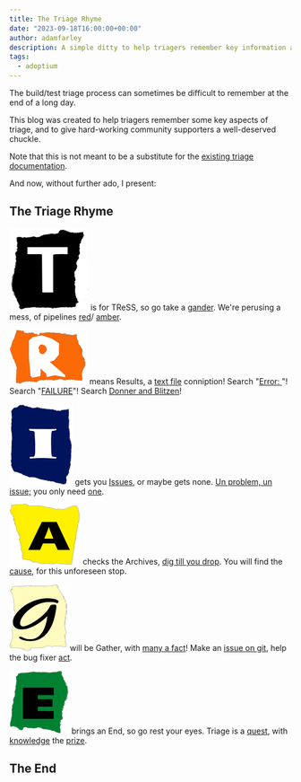 ```yaml
---
title: The Triage Rhyme
date: "2023-09-18T16:00:00+00:00"
author: adamfarley
description: A simple ditty to help triagers remember key information about the triage process.
tags:
  - adoptium
---
```


The build/test triage process can sometimes be difficult to remember at the end of a long day.

This blog was created to help triagers remember some key aspects of triage, and to give hard-working community supporters a well-deserved chuckle.

Note that this is not meant to be a substitute for the [existing triage documentation](https://github.com/adoptium/aqa-tests/blob/master/doc/Triage.md).

And now, without further ado, I present:

## The Triage Rhyme

![T](T.png) is for TReSS, so go take a [gander](## "Identify failed pipelines via TRSS."). 
We're perusing a mess, of pipelines [red](## "Red means a job has failed. Framework errors, build failures, etc.")/
[amber](## "Amber often means that a unit test failed, but the test framework completed.").

![R](R.png) means Results, a [text file](## "Search failed job output for error keywords.") conniption! 
Search \"[Error: ](## "Often associated with errors.")\"! 
Search \"[FAILURE](## "Usually means a subjob failed, like Smoke Tests after a build.")\"! 
Search [Donner and Blitzen](## "Donner and Blitzen are Santa's reindeer. They are a metaphor for: search for everything.")!

![I](I.png) gets you [Issues](## "Search repositories for related issues."), or maybe gets none. 
[Un problem, un issue;](## "Put a link to your failure in any existing issues, to keep the issue up-to-date.") 
you only need [one](## "An existing issue means further triage is not needed.").

![A](A.png) checks the Archives, [dig till you drop](## "Do some digging to find the general source of the issue."). 
You will find the [cause](## "Frequent offenders are upstream changesets and test/build framework updates."), for this unforeseen stop.

![G](G.png) will be Gather, with [many a fact](## "Be sure to gather job links, log files, and a copy of the error message.")! 
Make an [issue on git](## "Raise an issue in the relevant repository."), 
help the bug fixer [act](## "Always start with a summary of the problem, to help bug fixers grasp the issue quickly.").

![E](E.png) brings an End, so go rest your eyes. Triage is a [quest](## "Always look for bigger fish before trying to solve anything."), 
with [knowledge](## "Triage is about creating a knowledge base *before* task prioritization.") 
the [prize](## "Work smarter, not harder. :)").

## The End
